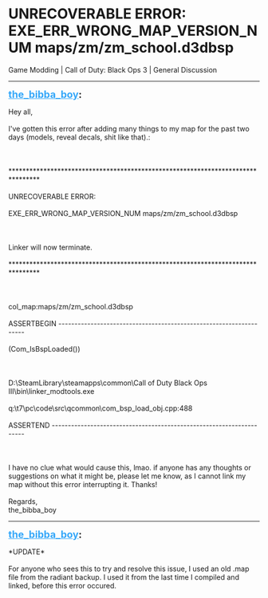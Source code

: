 # UNRECOVERABLE ERROR:  EXE_ERR_WRONG_MAP_VERSION_NUM maps/zm/zm_school.d3dbsp
Game Modding | Call of Duty: Black Ops 3 | General Discussion

---
<strong style="font-size: 1.4em;"><span style="text-decoration: underline;text-decoration-color: #34a7f9;"><span style="color:#34a7f9;">the_bibba_boy</span></span>:</strong>

<p>Hey all,<br /><br />I&#39;ve gotten this error after adding many things to my map for the past two days (models, reveal decals, shit like that).:<br /><br /><br /><br />********************************************************************************<br /><br />UNRECOVERABLE ERROR:<br /><br />EXE_ERR_WRONG_MAP_VERSION_NUM maps/zm/zm_school.d3dbsp<br /><br /><br /><br />Linker will now terminate.<br /><br />********************************************************************************<br /><br /><br /><br />col_map:maps/zm/zm_school.d3dbsp<br /><br />ASSERTBEGIN -------------------------------------------------------------------<br /><br />(Com_IsBspLoaded())<br /><br /><br /><br />D:\SteamLibrary\steamapps\common\Call of Duty Black Ops III\bin\linker_modtools.exe<br /><br />q:\t7\pc\code\src\qcommon\com_bsp_load_obj.cpp:488<br /><br />ASSERTEND ---------------------------------------------------------------------<br /><br /><br /><br />I have no clue what would cause this, lmao. if anyone has any thoughts or suggestions on what it might be, please let me know, as I cannot link my map without this error interrupting it. Thanks!<br /><br />Regards,<br />the_bibba_boy</p>

---
<strong style="font-size: 1.4em;"><span style="text-decoration: underline;text-decoration-color: #34a7f9;"><span style="color:#34a7f9;">the_bibba_boy</span></span>:</strong>

<p>*UPDATE*<br /><br />For anyone who sees this to try and resolve this issue, I used an old .map file from the radiant backup. I used it from the last time I compiled and linked, before this error occured.</p>
